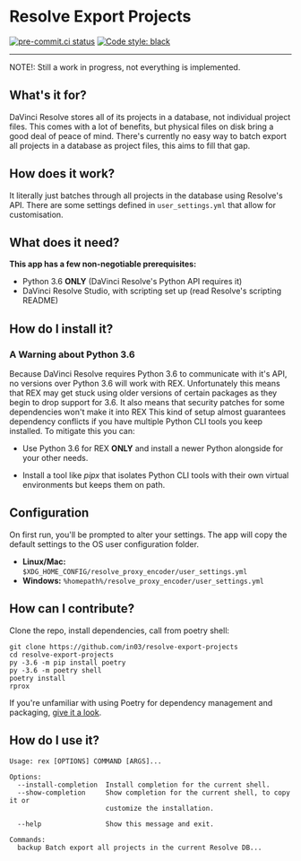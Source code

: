 # Resolve Export Projects
[![pre-commit.ci status](https://results.pre-commit.ci/badge/github/in03/resolve-project-exporter/main.svg)](https://results.pre-commit.ci/latest/github/in03/resolve-project-exporter/main) [![Code style: black](https://img.shields.io/badge/code%20style-black-000000.svg)](https://github.com/psf/black)

 ---
NOTE!: Still a work in progress, not everything is implemented.
 
## What's it for? ##
DaVinci Resolve stores all of its projects in a database, not individual project files.
This comes with a lot of benefits, but physical files on disk bring a good deal of peace of mind.
There's currently no easy way to batch export all projects in a database as project files, this aims to fill that gap.
 
## How does it work? ##
It literally just batches through all projects in the database using Resolve's API.
There are some settings defined in `user_settings.yml` that allow for customisation.

## What does it need?
**This app has a few non-negotiable prerequisites:**
- Python 3.6 **ONLY** (DaVinci Resolve's Python API requires it)
- DaVinci Resolve Studio, with scripting set up (read Resolve's scripting README)

## How do I install it?
### A Warning about Python 3.6

Because DaVinci Resolve requires Python 3.6 to communicate with it's API, no versions over Python 3.6 will work with REX.
Unfortunately this means that REX may get stuck using older versions of certain packages as they begin to drop support for 3.6.
It also means that security patches for some dependencies won't make it into REX
This kind of setup almost guarantees dependency conflicts if you have multiple Python CLI tools you keep installed.
To mitigate this you can:

- Use Python 3.6 for REX **ONLY** and install a newer Python alongside for your other needs.

- Install a tool like *pipx* that isolates Python CLI tools with their own virtual environments but keeps them on path.


## Configuration
On first run, you'll be prompted to alter your settings. The app will copy the default settings to the OS user configuration folder. 
- **Linux/Mac:** `$XDG_HOME_CONFIG/resolve_proxy_encoder/user_settings.yml`
- **Windows:** `%homepath%/resolve_proxy_encoder/user_settings.yml`


## How can I contribute?
Clone the repo, install dependencies, call from poetry shell:
```
git clone https://github.com/in03/resolve-export-projects
cd resolve-export-projects
py -3.6 -m pip install poetry
py -3.6 -m poetry shell
poetry install
rprox
```
If you're unfamiliar with using Poetry for dependency management and packaging, [give it a look](https://python-poetry.org/docs/basic-usage).

## How do I use it?

```
Usage: rex [OPTIONS] COMMAND [ARGS]...

Options:
  --install-completion  Install completion for the current shell.
  --show-completion     Show completion for the current shell, to copy it or
                        customize the installation.

  --help                Show this message and exit.

Commands:
  backup Batch export all projects in the current Resolve DB...
  ```
